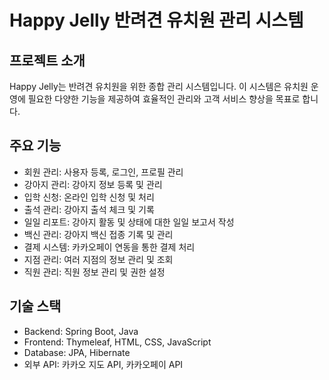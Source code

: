 # Happy Jelly 반려견 유치원 관리 시스템

## 프로젝트 소개

Happy Jelly는 반려견 유치원을 위한 종합 관리 시스템입니다. 이 시스템은 유치원 운영에 필요한 다양한 기능을 제공하여 효율적인 관리와 고객 서비스 향상을 목표로 합니다.

## 주요 기능

- 회원 관리: 사용자 등록, 로그인, 프로필 관리
- 강아지 관리: 강아지 정보 등록 및 관리
- 입학 신청: 온라인 입학 신청 및 처리
- 출석 관리: 강아지 출석 체크 및 기록
- 일일 리포트: 강아지 활동 및 상태에 대한 일일 보고서 작성
- 백신 관리: 강아지 백신 접종 기록 및 관리
- 결제 시스템: 카카오페이 연동을 통한 결제 처리
- 지점 관리: 여러 지점의 정보 관리 및 조회
- 직원 관리: 직원 정보 관리 및 권한 설정

## 기술 스택

- Backend: Spring Boot, Java
- Frontend: Thymeleaf, HTML, CSS, JavaScript
- Database: JPA, Hibernate
- 외부 API: 카카오 지도 API, 카카오페이 API
